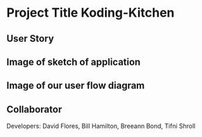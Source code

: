 # Project Title Koding-Kitchen

## User Story

## Image of sketch of application

## Image of our user flow diagram

## Collaborator
Developers: David Flores, Bill Hamilton, Breeann Bond, Tifni Shroll
